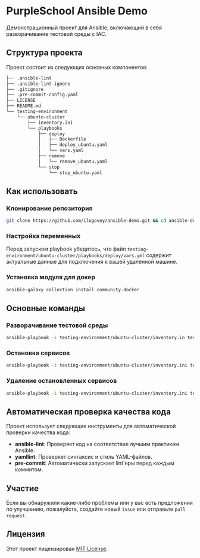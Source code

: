# PurpleSchool Ansible Demo

Демонстрационный проект для Ansible, включающий в себя разворачивание тестовой среды с IAC.


## Структура проекта

Проект состоит из следующих основных компонентов:  

```bash
├── .ansible-lint
├── .ansible-lint-ignore
├── .gitignore
├── .pre-commit-config.yaml
├── LICENSE
├── README.md
└── testing-environment
    └── ubuntu-cluster
        ├── inventory.ini
        └── playbooks
            ├── deploy
            │   ├── Dockerfile
            │   ├── deploy_ubuntu.yaml
            │   └── vars.yaml
            ├── remove
            │   └── remove_ubuntu.yaml
            └── stop
                └── stop_ubuntu.yaml
```


## Как использовать

### Клонирование репозитория

```sh
git clone https://github.com/ilugovoy/ansible-demo.git && cd ansible-demo
```

### Настройка переменных

Перед запуском playbook убедитесь, что файл `testing-environment/ubuntu-cluster/playbooks/deploy/vars.yml` содержит актуальные данные для подключения к вашей удаленной машине.

### Установка модуля для докер

```sh
ansible-galaxy collection install community.docker
```


## Основные команды

### Разворачивание тестовой среды

```sh
ansible-playbook -i testing-environment/ubuntu-cluster/inventory.in testing-environment/ubuntu-cluster/playbooks/deploy/deploy_ubuntu.yaml
```

### Остановка сервисов

```sh
ansible-playbook -i testing-environment/ubuntu-cluster/inventory.ini testing-environment/ubuntu-cluster/playbooks/stop/stop_ubuntu.yaml
```

### Удаление остановленных сервисов

```sh
ansible-playbook -i testing-environment/ubuntu-cluster/inventory.ini testing-environment/ubuntu-cluster/playbooks/remove/remove_ubuntu.yaml
```



## Автоматическая проверка качества кода

Проект использует следующие инструменты для автоматической проверки качества кода:

- **ansible-lint**: Проверяет код на соответствие лучшим практикам Ansible.
- **yamllint**: Проверяет синтаксис и стиль YAML-файлов.
- **pre-commit**: Автоматически запускает lint'еры перед каждым коммитом.



## Участие

Если вы обнаружили какие-либо проблемы или у вас есть предложения по улучшению, пожалуйста, создайте новый `issue` или отправьте `pull request`.

## Лицензия

Этот проект лицензирован [MIT License](LICENSE).
